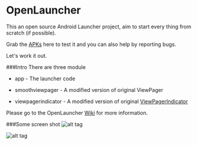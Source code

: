 # OpenLauncher

This an open source Android Launcher project, aim to start every thing from scratch (if possible).

Grab the [APKs](https://drive.google.com/folderview?id=0Bzv4cvBCpP9SMjdlREprdU13U1k&usp=sharing) here to test it and you can also help by reporting bugs.

Let's work it out.

###Intro
There are three module

- app - The launcher code

- smoothviewpager - A modified version of original ViewPager

- viewpagerindicator - A modified version of original [ViewPagerIndicator](https://github.com/JakeWharton/ViewPagerIndicator)
 

Please go to the OpenLauncher [Wiki](https://github.com/Benny-Kok/OpenLauncher/wiki) for more information.

###Some screen shot
![alt tag](https://github.com/Benny-Kok/OpenLauncher/blob/master/DisplayPictures/Screenshot_2016-08-03-20-57-15.png)

![alt tag](https://github.com/Benny-Kok/OpenLauncher/blob/master/DisplayPictures/Screenshot_2016-08-03-20-57-26.png)


